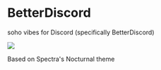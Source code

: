 # BetterDiscord
soho vibes for Discord (specifically BetterDiscord)

[![](https://img.shields.io/badge/Rosé%20Pine%20Theme-191724)](https://github.com/rose-pine/rose-pine-theme)

Based on Spectra's Nocturnal theme
